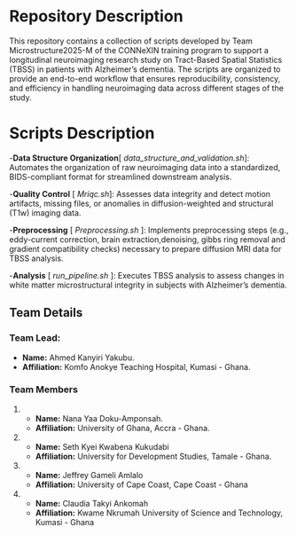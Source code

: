 # Repository Description
This repository contains a collection of scripts developed by Team Microstructure2025-M of the CONNeXIN training program to support a longitudinal neuroimaging research study on Tract-Based Spatial Statistics (TBSS) in patients with Alzheimer’s dementia. The scripts are organized to provide an end-to-end workflow that ensures reproducibility, consistency, and efficiency in handling neuroimaging data across different stages of the study. 

# Scripts Description
-**Data Structure Organization**[ *data_structure_and_validation.sh*]: Automates the organization of raw neuroimaging data into a standardized, BIDS-compliant format for streamlined downstream analysis.

-**Quality Control** [ *Mriqc.sh*]: Assesses data integrity and detect motion artifacts, missing files, or anomalies in diffusion-weighted and structural (T1w) imaging data.

-**Preprocessing** [ *Preprocessing.sh* ]: Implements preprocessing steps (e.g., eddy-current correction, brain extraction,denoising, gibbs ring removal and gradient compatibility checks) necessary to prepare diffusion MRI data for TBSS analysis.

-**Analysis** [ *run_pipeline.sh* ]: Executes TBSS analysis to assess changes in white matter microstructural integrity in subjects with Alzheimer’s dementia.

## Team Details

### Team Lead:
- **Name:** Ahmed Kanyiri Yakubu.
- **Affiliation:** Komfo Anokye Teaching Hospital, Kumasi - Ghana.

### Team Members
1. - **Name:** Nana Yaa Doku-Amponsah.
   - **Affiliation:** University of Ghana, Accra - Ghana.

2. - **Name:** Seth Kyei Kwabena Kukudabi
   - **Affiliation:** University for Development Studies, Tamale - Ghana.
  
3. - **Name:** Jeffrey Gameli Amlalo
   - **Affiliation:** University of Cape Coast, Cape Coast - Ghana
   
4. - **Name:** Claudia Takyi Ankomah
   - **Affiliation:** Kwame Nkrumah University of Science and Technology, Kumasi - Ghana
